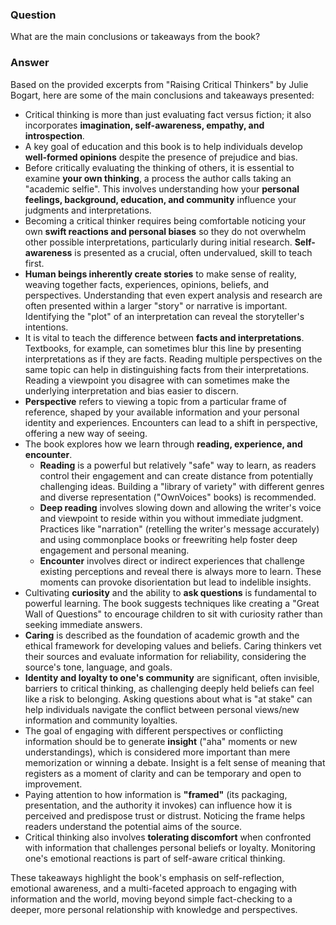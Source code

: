 ### Question

What are the main conclusions or takeaways from the book?

### Answer

Based on the provided excerpts from "Raising Critical Thinkers" by Julie Bogart, here are some of the main conclusions and takeaways presented:

- Critical thinking is more than just evaluating fact versus fiction; it also incorporates **imagination, self-awareness, empathy, and introspection**.
- A key goal of education and this book is to help individuals develop **well-formed opinions** despite the presence of prejudice and bias.
- Before critically evaluating the thinking of others, it is essential to examine **your own thinking**, a process the author calls taking an "academic selfie". This involves understanding how your **personal feelings, background, education, and community** influence your judgments and interpretations.
- Becoming a critical thinker requires being comfortable noticing your own **swift reactions and personal biases** so they do not overwhelm other possible interpretations, particularly during initial research. **Self-awareness** is presented as a crucial, often undervalued, skill to teach first.
- **Human beings inherently create stories** to make sense of reality, weaving together facts, experiences, opinions, beliefs, and perspectives. Understanding that even expert analysis and research are often presented within a larger "story" or narrative is important. Identifying the "plot" of an interpretation can reveal the storyteller's intentions.
- It is vital to teach the difference between **facts and interpretations**. Textbooks, for example, can sometimes blur this line by presenting interpretations as if they are facts. Reading multiple perspectives on the same topic can help in distinguishing facts from their interpretations. Reading a viewpoint you disagree with can sometimes make the underlying interpretation and bias easier to discern.
- **Perspective** refers to viewing a topic from a particular frame of reference, shaped by your available information and your personal identity and experiences. Encounters can lead to a shift in perspective, offering a new way of seeing.
- The book explores how we learn through **reading, experience, and encounter**.
    - **Reading** is a powerful but relatively "safe" way to learn, as readers control their engagement and can create distance from potentially challenging ideas. Building a "library of variety" with different genres and diverse representation ("OwnVoices" books) is recommended.
    - **Deep reading** involves slowing down and allowing the writer's voice and viewpoint to reside within you without immediate judgment. Practices like "narration" (retelling the writer's message accurately) and using commonplace books or freewriting help foster deep engagement and personal meaning.
    - **Encounter** involves direct or indirect experiences that challenge existing perceptions and reveal there is always more to learn. These moments can provoke disorientation but lead to indelible insights.
- Cultivating **curiosity** and the ability to **ask questions** is fundamental to powerful learning. The book suggests techniques like creating a "Great Wall of Questions" to encourage children to sit with curiosity rather than seeking immediate answers.
- **Caring** is described as the foundation of academic growth and the ethical framework for developing values and beliefs. Caring thinkers vet their sources and evaluate information for reliability, considering the source's tone, language, and goals.
- **Identity and loyalty to one's community** are significant, often invisible, barriers to critical thinking, as challenging deeply held beliefs can feel like a risk to belonging. Asking questions about what is "at stake" can help individuals navigate the conflict between personal views/new information and community loyalties.
- The goal of engaging with different perspectives or conflicting information should be to generate **insight** ("aha" moments or new understandings), which is considered more important than mere memorization or winning a debate. Insight is a felt sense of meaning that registers as a moment of clarity and can be temporary and open to improvement.
- Paying attention to how information is **"framed"** (its packaging, presentation, and the authority it invokes) can influence how it is perceived and predispose trust or distrust. Noticing the frame helps readers understand the potential aims of the source.
- Critical thinking also involves **tolerating discomfort** when confronted with information that challenges personal beliefs or loyalty. Monitoring one's emotional reactions is part of self-aware critical thinking.

These takeaways highlight the book's emphasis on self-reflection, emotional awareness, and a multi-faceted approach to engaging with information and the world, moving beyond simple fact-checking to a deeper, more personal relationship with knowledge and perspectives.